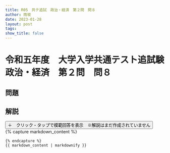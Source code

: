 ```yaml
---
title: R05　共テ追試　政治・経済　第２問　問８
author: 雨坂
date: 2023-01-28
layout: post
tags: 
show_title: false
---
```

  
# 令和五年度　大学入学共通テスト追試験　政治・経済　第２問　問８  
  
## 問題  

  
## 解説  
<div class="collapsible">
  <button class="collapsible-button">＋　クリック・タップで模範回答を表示　※解説はまだ作成されていません</button>
  <div class="collapsible-content">
    {% capture markdown_content %}

    {% endcapture %}
    {{ markdown_content | markdownify }}
  </div>
</div>
